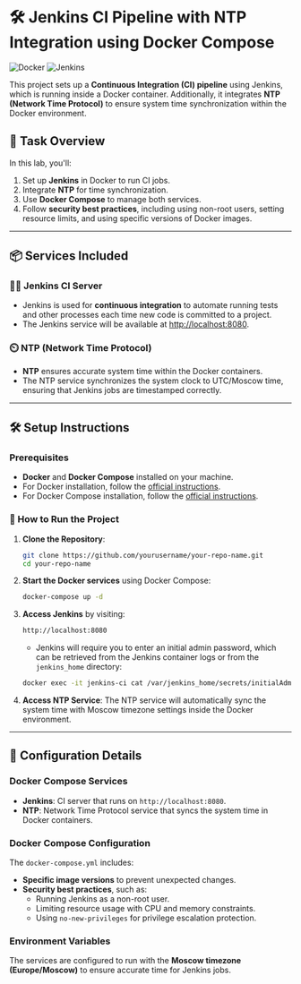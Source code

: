 # 🛠️ Jenkins CI Pipeline with NTP Integration using Docker Compose

![Docker](https://img.shields.io/badge/Docker-%230db7ed.svg?style=for-the-badge&logo=docker&logoColor=white)
![Jenkins](https://img.shields.io/badge/Jenkins-%232C5263.svg?style=for-the-badge&logo=jenkins&logoColor=white)

This project sets up a **Continuous Integration (CI) pipeline** using Jenkins, which is running inside a Docker container. Additionally, it integrates **NTP (Network Time Protocol)** to ensure system time synchronization within the Docker environment.

## 🎯 Task Overview

In this lab, you'll:
1. Set up **Jenkins** in Docker to run CI jobs.
2. Integrate **NTP** for time synchronization.
3. Use **Docker Compose** to manage both services.
4. Follow **security best practices**, including using non-root users, setting resource limits, and using specific versions of Docker images.

---

## 📦 Services Included

### 🧑‍💻 Jenkins CI Server
- Jenkins is used for **continuous integration** to automate running tests and other processes each time new code is committed to a project.
- The Jenkins service will be available at [http://localhost:8080](http://localhost:8080).

### ⏲️ NTP (Network Time Protocol)
- **NTP** ensures accurate system time within the Docker containers.
- The NTP service synchronizes the system clock to UTC/Moscow time, ensuring that Jenkins jobs are timestamped correctly.

---

## 🛠️ Setup Instructions

### Prerequisites
- **Docker** and **Docker Compose** installed on your machine.
- For Docker installation, follow the [official instructions](https://docs.docker.com/get-docker/).
- For Docker Compose installation, follow the [official instructions](https://docs.docker.com/compose/install/).

### 🚀 How to Run the Project

1. **Clone the Repository**:

    ```bash
    git clone https://github.com/yourusername/your-repo-name.git
    cd your-repo-name
    ```

2. **Start the Docker services** using Docker Compose:

    ```bash
    docker-compose up -d
    ```

3. **Access Jenkins** by visiting:

    ```bash
    http://localhost:8080
    ```

    - Jenkins will require you to enter an initial admin password, which can be retrieved from the Jenkins container logs or from the `jenkins_home` directory:

    ```bash
    docker exec -it jenkins-ci cat /var/jenkins_home/secrets/initialAdminPassword
    ```

4. **Access NTP Service**: The NTP service will automatically sync the system time with Moscow timezone settings inside the Docker environment.

---

## 🔧 Configuration Details

### Docker Compose Services

- **Jenkins**: CI server that runs on `http://localhost:8080`.
- **NTP**: Network Time Protocol service that syncs the system time in Docker containers.

### Docker Compose Configuration
The `docker-compose.yml` includes:
- **Specific image versions** to prevent unexpected changes.
- **Security best practices**, such as:
  - Running Jenkins as a non-root user.
  - Limiting resource usage with CPU and memory constraints.
  - Using `no-new-privileges` for privilege escalation protection.

### Environment Variables
The services are configured to run with the **Moscow timezone (Europe/Moscow)** to ensure accurate time for Jenkins jobs.
